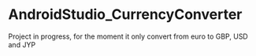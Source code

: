 # AndroidStudio_CurrencyConverter
Project in progress, for the moment it only convert from euro to GBP, USD and JYP
